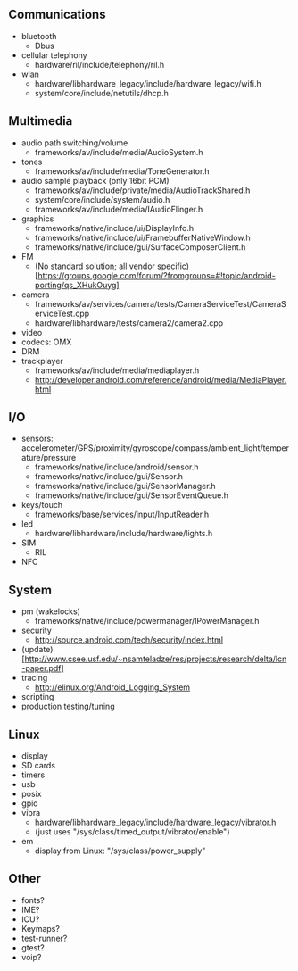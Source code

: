 ## Communications
   * bluetooth
      * Dbus
   * cellular telephony
      * hardware/ril/include/telephony/ril.h
   * wlan
      * hardware/libhardware_legacy/include/hardware_legacy/wifi.h
      * system/core/include/netutils/dhcp.h

## Multimedia
   * audio path switching/volume
      * frameworks/av/include/media/AudioSystem.h
   * tones
      * frameworks/av/include/media/ToneGenerator.h
   * audio sample playback (only 16bit PCM)
      * frameworks/av/include/private/media/AudioTrackShared.h
      * system/core/include/system/audio.h
      * frameworks/av/include/media/IAudioFlinger.h
   * graphics
      * frameworks/native/include/ui/DisplayInfo.h
      * frameworks/native/include/ui/FramebufferNativeWindow.h
      * frameworks/native/include/gui/SurfaceComposerClient.h
   * FM
      * (No standard solution; all vendor specific)[https://groups.google.com/forum/?fromgroups=#!topic/android-porting/qs_XHukOuyg]
   * camera
      * frameworks/av/services/camera/tests/CameraServiceTest/CameraServiceTest.cpp
      * hardware/libhardware/tests/camera2/camera2.cpp
   * video
   * codecs: OMX
   * DRM
   * trackplayer
      * frameworks/av/include/media/mediaplayer.h
      * http://developer.android.com/reference/android/media/MediaPlayer.html

## I/O
   * sensors: accelerometer/GPS/proximity/gyroscope/compass/ambient_light/temperature/pressure
      * frameworks/native/include/android/sensor.h
      * frameworks/native/include/gui/Sensor.h
      * frameworks/native/include/gui/SensorManager.h
      * frameworks/native/include/gui/SensorEventQueue.h
   * keys/touch
      * frameworks/base/services/input/InputReader.h
   * led
      * hardware/libhardware/include/hardware/lights.h
   * SIM
      * RIL
   * NFC

## System
   * pm (wakelocks)
      * frameworks/native/include/powermanager/IPowerManager.h
   * security
      * http://source.android.com/tech/security/index.html
   * (update)[http://www.csee.usf.edu/~nsamteladze/res/projects/research/delta/lcn-paper.pdf]
   * tracing
      * http://elinux.org/Android_Logging_System
   * scripting
   * production testing/tuning

## Linux
   * display
   * SD cards
   * timers
   * usb
   * posix
   * gpio
   * vibra
      * hardware/libhardware_legacy/include/hardware_legacy/vibrator.h
      * (just uses "/sys/class/timed_output/vibrator/enable")
   * em
      * display from Linux: "/sys/class/power_supply"

## Other
   * fonts?
   * IME?
   * ICU?
   * Keymaps?
   * test-runner?
   * gtest?
   * voip?

